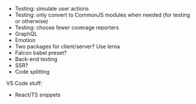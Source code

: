 * Testing: simulate user actions
* Testing: only convert to CommonJS modules when needed (for testing or otherwise)
* Testing: choose fewer coverage reporters
* GraphQL
* Emotion
* Two packages for client/server? Use lerna
* Falcon babel preset?
* Back-end testing
* SSR?
* Code splitting

VS Code stuff:
* React/TS snippets
